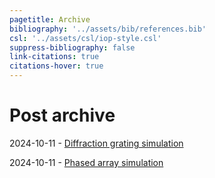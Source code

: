 ```yaml
---
pagetitle: Archive
bibliography: '../assets/bib/references.bib'
csl: '../assets/csl/iop-style.csl'
suppress-bibliography: false
link-citations: true
citations-hover: true
---
```


# Post archive

2024-10-11 - [Diffraction grating simulation](/p/diffraction-grating.html)

2024-10-11 - [Phased array simulation](/p/phased-array.html)
